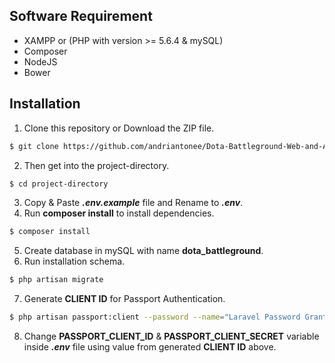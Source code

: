 ## Software Requirement

- XAMPP or (PHP with version >= 5.6.4 & mySQL)
- Composer
- NodeJS
- Bower

## Installation

1. Clone this repository or Download the ZIP file.
```sh
$ git clone https://github.com/andriantonee/Dota-Battleground-Web-and-API.git project-directory
```
2. Then get into the project-directory.
```sh
$ cd project-directory
```
3. Copy & Paste **_.env.example_** file and Rename to **_.env_**.
4. Run **composer install** to install dependencies.
```sh
$ composer install
```
5. Create database in mySQL with name **dota_battleground**.
6. Run installation schema.
```sh
$ php artisan migrate
```
7. Generate **CLIENT ID** for Passport Authentication.
```sh
$ php artisan passport:client --password --name="Laravel Password Grant Client"
```
8. Change **PASSPORT_CLIENT_ID** & **PASSPORT_CLIENT_SECRET** variable inside **_.env_** file using value from generated **CLIENT ID** above.

